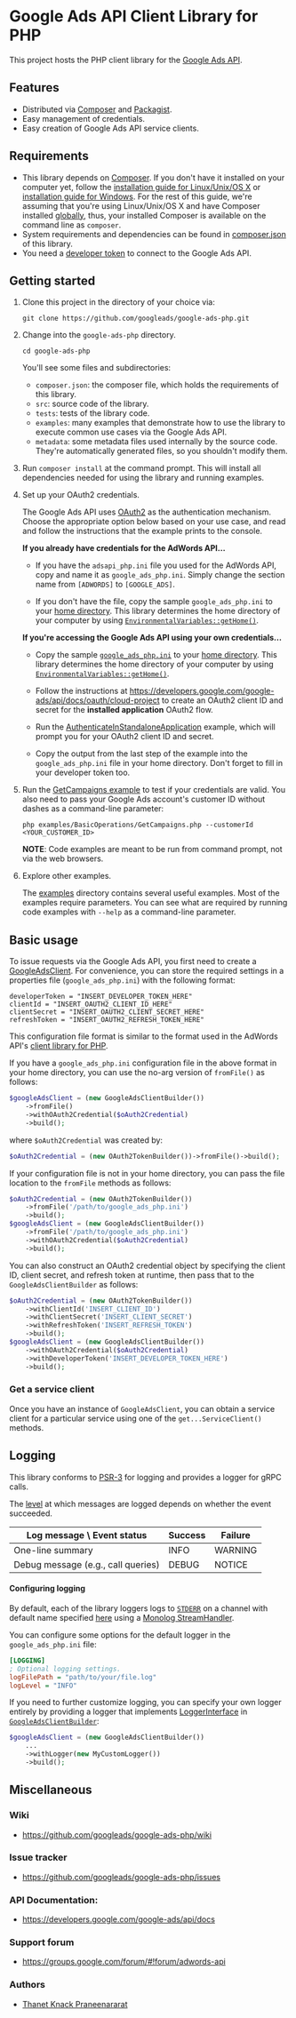# Google Ads API Client Library for PHP

This project hosts the PHP client library for the [Google Ads
API](https://developers.google.com/google-ads/api/docs/start).

## Features

*   Distributed via [Composer](https://getcomposer.org/) and
    [Packagist](https://packagist.org/packages/googleads/google-ads-php).
*   Easy management of credentials.
*   Easy creation of Google Ads API service clients.

## Requirements

*   This library depends on [Composer](https://getcomposer.org/). If you don't
    have it installed on your computer yet, follow the [installation guide for
    Linux/Unix/OS
    X](https://getcomposer.org/doc/00-intro.md#installation-linux-unix-osx) or
    [installation guide for
    Windows](https://getcomposer.org/doc/00-intro.md#installation-windows). For
    the rest of this guide, we're assuming that you're using Linux/Unix/OS X and
    have Composer installed
    [globally](https://getcomposer.org/doc/00-intro.md#globally), thus, your
    installed Composer is available on the command line as `composer`.
*   System requirements and dependencies can be found in
    [composer.json](composer.json) of this library.
*   You need a [developer
    token](https://developers.google.com/google-ads/api/docs/first-call/dev-token)
    to connect to the Google Ads API.

## Getting started

1.  Clone this project in the directory of your choice via:

        git clone https://github.com/googleads/google-ads-php.git

1.  Change into the `google-ads-php` directory.

        cd google-ads-php

    You'll see some files and subdirectories:

    *   `composer.json`: the composer file, which holds the requirements of this
        library.
    *   `src`: source code of the library.
    *   `tests`: tests of the library code.
    *   `examples`: many examples that demonstrate how to use the library to
        execute common use cases via the Google Ads API.
    *   `metadata`: some metadata files used internally by the source code.
        They're automatically generated files, so you shouldn't modify them.

1.  Run `composer install` at the command prompt. This will install all
    dependencies needed for using the library and running examples.

1.  Set up your OAuth2 credentials.

    The Google Ads API uses [OAuth2](http://oauth.net/2/) as the authentication
    mechanism. Choose the appropriate option below based on your use case, and
    read and follow the instructions that the example prints to the console.

    **If you already have credentials for the AdWords API...**

    *   If you have the `adsapi_php.ini` file you used for the AdWords API,
        copy and name it as `google_ads_php.ini`. Simply change the section name
        from `[ADWORDS]` to `[GOOGLE_ADS]`.

    *   If you don't have the file, copy the sample `google_ads_php.ini` to your
        [home
        directory](https://en.wikipedia.org/wiki/Home_directory#Default_home_directory_per_operating_system).
        This library determines the home directory of your computer by using
        [`EnvironmentalVariables::getHome()`](https://github.com/googleads/google-ads-php/blob/master/src/Google/Ads/GoogleAds/Util/EnvironmentalVariables.php#L36).

    **If you're accessing the Google Ads API using your own credentials...**

    *   Copy the sample [`google_ads_php.ini`](examples/Authentication/google_ads_php.ini)
        to your [home
        directory](https://en.wikipedia.org/wiki/Home_directory#Default_home_directory_per_operating_system).
        This library determines the home directory of your computer by using
        [`EnvironmentalVariables::getHome()`](https://github.com/googleads/google-ads-php/blob/master/src/Google/Ads/GoogleAds/Util/EnvironmentalVariables.php#L36).

    *   Follow the instructions at
        https://developers.google.com/google-ads/api/docs/oauth/cloud-project to
        create an OAuth2 client ID and secret for the **installed application**
        OAuth2 flow.

    *   Run the
        [AuthenticateInStandaloneApplication](https://github.com/googleads/google-ads-php/blob/master/examples/Authentication/AuthenticateInStandaloneApplication.php)
        example, which will prompt you for your OAuth2 client ID and secret.

    *   Copy the output from the last step of the example into the
        `google_ads_php.ini` file in your home directory. Don't forget to fill
        in your developer token too.

1.  Run the [GetCampaigns example](examples/BasicOperations/GetCampaigns.php) to
    test if your credentials are valid. You also need to pass your Google Ads
    account's customer ID without dashes as a command-line parameter:

        php examples/BasicOperations/GetCampaigns.php --customerId <YOUR_CUSTOMER_ID>

    **NOTE**: Code examples are meant to be run from command prompt, not via the
    web browsers.

1.  Explore other examples.

    The [examples](examples) directory contains several useful examples. Most of
    the examples require parameters. You can see what are required by running
    code examples with `--help` as a command-line parameter.

## Basic usage

To issue requests via the Google Ads API, you first need to create a
[GoogleAdsClient](https://github.com/googleads/google-ads-php/blob/master/src/Google/Ads/GoogleAds/Lib/GoogleAdsClient.php).
For convenience, you can store the required settings in a properties file
(`google_ads_php.ini`) with the following format:

    developerToken = "INSERT_DEVELOPER_TOKEN_HERE"
    clientId = "INSERT_OAUTH2_CLIENT_ID_HERE"
    clientSecret = "INSERT_OAUTH2_CLIENT_SECRET_HERE"
    refreshToken = "INSERT_OAUTH2_REFRESH_TOKEN_HERE"

This configuration file format is similar to the format used in the AdWords
API's [client library for PHP](https://github.com/googleads/googleads-php-lib).

If you have a `google_ads_php.ini` configuration file in the above format in
your home directory, you can use the no-arg version of `fromFile()` as follows:

```php
$googleAdsClient = (new GoogleAdsClientBuilder())
    ->fromFile()
    ->withOAuth2Credential($oAuth2Credential)
    ->build();
```

where `$oAuth2Credential` was created by:

```php
$oAuth2Credential = (new OAuth2TokenBuilder())->fromFile()->build();
```

If your configuration file is not in your home directory, you can pass the file
location to the `fromFile` methods as follows:

```php
$oAuth2Credential = (new OAuth2TokenBuilder())
    ->fromFile('/path/to/google_ads_php.ini')
    ->build();
$googleAdsClient = (new GoogleAdsClientBuilder())
    ->fromFile('/path/to/google_ads_php.ini')
    ->withOAuth2Credential($oAuth2Credential)
    ->build();
```

You can also construct an OAuth2 credential object by specifying the client ID,
client secret, and refresh token at runtime, then pass that to the
`GoogleAdsClientBuilder` as follows:

```php
$oAuth2Credential = (new OAuth2TokenBuilder())
    ->withClientId('INSERT_CLIENT_ID')
    ->withClientSecret('INSERT_CLIENT_SECRET')
    ->withRefreshToken('INSERT_REFRESH_TOKEN')
    ->build();
$googleAdsClient = (new GoogleAdsClientBuilder())
    ->withOAuth2Credential($oAuth2Credential)
    ->withDeveloperToken('INSERT_DEVELOPER_TOKEN_HERE')
    ->build();
```

### Get a service client

Once you have an instance of `GoogleAdsClient`, you can obtain a service client
for a particular service using one of the `get...ServiceClient()` methods.

## Logging

This library conforms to [PSR-3](http://www.php-fig.org/psr/psr-3) for logging
and provides a logger for gRPC calls.

The
[level](http://www.php-fig.org/psr/psr-3/#5-psr-log-loglevel) at which messages
are logged depends on whether the event succeeded.

Log message \ Event status         | Success | Failure
---------------------------------- | ------- | -------
One-line summary                   | INFO    | WARNING
Debug message (e.g., call queries) | DEBUG   | NOTICE

#### Configuring logging

By default, each of the library loggers logs to
[`STDERR`](http://php.net/manual/en/features.commandline.io-streams.php) on a channel with default name specified
[here](https://github.com/googleads/google-ads-php/blob/147bc76202cf5a0beb8fa2360fdb559e22a775dc/src/Google/Ads/GoogleAds/Lib/GoogleAdsClientBuilder.php#L31) using a [Monolog
StreamHandler](https://github.com/Seldaek/monolog/blob/master/src/Monolog/Handler/StreamHandler.php).

You can configure some options for the default logger in the `google_ads_php.ini`
file:

```ini
[LOGGING]
; Optional logging settings.
logFilePath = "path/to/your/file.log"
logLevel = "INFO"
```

If you need to further customize logging, you can specify your own logger
entirely by providing a logger that implements
[LoggerInterface](https://github.com/php-fig/log/blob/master/Psr/Log/LoggerInterface.php)
in [`GoogleAdsClientBuilder`](https://github.com/googleads/google-ads-php/blob/master/src/Google/Ads/GoogleAds/Lib/GoogleAdsClientBuilder.php):

```php
$googleAdsClient = (new GoogleAdsClientBuilder())
    ...
    ->withLogger(new MyCustomLogger())
    ->build();
```

## Miscellaneous

### Wiki

-   https://github.com/googleads/google-ads-php/wiki

### Issue tracker

-   https://github.com/googleads/google-ads-php/issues

### API Documentation:

-   https://developers.google.com/google-ads/api/docs

### Support forum

-   https://groups.google.com/forum/#!forum/adwords-api

### Authors

*   [Thanet Knack Praneenararat](https://github.com/fiboknacky)

